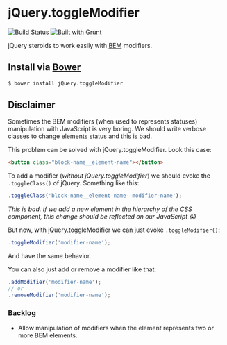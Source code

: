 # jQuery.toggleModifier

[![Build Status](https://travis-ci.org/viniciusalmeida/jQuery.toggleModifier.svg)](https://travis-ci.org/viniciusalmeida/jQuery.toggleModifier)
[![Built with Grunt](https://cdn.gruntjs.com/builtwith.png)](http://gruntjs.com/)

jQuery steroids to work easily with [BEM](https://en.bem.info/method/) modifiers.

## Install via [Bower](http://bower.io)

```bash
$ bower install jQuery.toggleModifier
```

## Disclaimer

Sometimes the BEM modifiers (when used to represents statuses) manipulation with JavaScript is very boring. We should write verbose classes to change elements status and this is bad.

This problem can be solved with jQuery.toggleModifier. Look this case:

```html
<button class="block-name__element-name"></button>
```

To add a modifier (*without jQuery.toggleModifier*) we should evoke the `.toggleClass()` of jQuery. Something like this:

```javascript
.toggleClass('block-name__element-name--modifier-name');
```

_This is bad. If we add a new element in the hierarchy of the CSS component, this change should be reflected on our JavaScript :scream:_

But now, with jQuery.toggleModifier we can just evoke `.toggleModifier()`:

```javascript
.toggleModifier('modifier-name');
```

And have the same behavior.

You can also just add or remove a modifier like that:

```javascript
.addModifier('modifier-name');
// or
.removeModifier('modifier-name');
```

### Backlog

- Allow manipulation of modifiers when the element represents two or more BEM elements.

